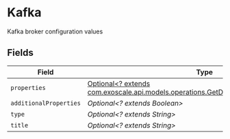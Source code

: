 # Kafka

Kafka broker configuration values


## Fields

| Field                                                                                                                                                | Type                                                                                                                                                 | Required                                                                                                                                             | Description                                                                                                                                          |
| ---------------------------------------------------------------------------------------------------------------------------------------------------- | ---------------------------------------------------------------------------------------------------------------------------------------------------- | ---------------------------------------------------------------------------------------------------------------------------------------------------- | ---------------------------------------------------------------------------------------------------------------------------------------------------- |
| `properties`                                                                                                                                         | [Optional<? extends com.exoscale.api.models.operations.GetDbaasSettingsKafkaProperties>](../../models/operations/GetDbaasSettingsKafkaProperties.md) | :heavy_minus_sign:                                                                                                                                   | N/A                                                                                                                                                  |
| `additionalProperties`                                                                                                                               | *Optional<? extends Boolean>*                                                                                                                        | :heavy_minus_sign:                                                                                                                                   | N/A                                                                                                                                                  |
| `type`                                                                                                                                               | *Optional<? extends String>*                                                                                                                         | :heavy_minus_sign:                                                                                                                                   | N/A                                                                                                                                                  |
| `title`                                                                                                                                              | *Optional<? extends String>*                                                                                                                         | :heavy_minus_sign:                                                                                                                                   | N/A                                                                                                                                                  |